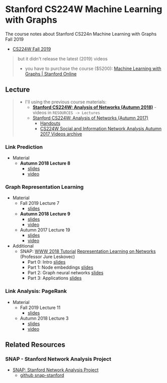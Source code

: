 # Stanford CS224W Machine Learning with Graphs

The course notes about Stanford CS224n Machine Learning with Graphs Fall 2019

* [CS224W Fall 2019](http://web.stanford.edu/class/cs224w/)

> but it didn't release the latest (2019) videos
>
> * you have to purchase the course ($5200): [Machine Learning with Graphs | Stanford Online](https://online.stanford.edu/courses/cs224w-machine-learning-graphs)

## Lecture

> * I'll using the previous course materials:
>   * [**Stanford CS224W: Analysis of Networks (Autumn 2018)**](http://snap.stanford.edu/class/cs224w-2018/index.html) - videos in `RESOURCES -> Lectures`
>   * [Stanford CS224W: Analysis of Networks (Autumn 2017)](http://snap.stanford.edu/class/cs224w-2017/)
>     * [Handouts](http://snap.stanford.edu/class/cs224w-2017/handouts.html)
>     * [CS224W Social and Information Network Analysis Autumn 2017 Videos archive](http://snap.stanford.edu/class/cs224w-videos-2017/)

### Link Prediction

* Material
  * **Autumn 2018 Lecture 8**
    * [slides](CourseMaterials/LinkPrediction/08-SBM(2018).pdf)
    * [video](http://snap.stanford.edu/class/cs224w-videos-2018/181018-cs224w-720.mp4)

### Graph Representation Learning

* Material
  * Fall 2019 Lecture 7
    * [slides](CourseMaterials/GraphRepresentationLearning/07-noderepr(2019).pdf)
  * **Autumn 2018 Lecture 9**
    * [slides](CourseMaterials/GraphRepresentationLearning/09-node2vec(2018).pdf)
    * [video](http://snap.stanford.edu/class/cs224w-videos-2018/181023-cs224w-720.mp4)
  * Autumn 2017 Lecture 19
    * [slides](CourseMaterials/GraphRepresentationLearning/19-node2vec(2017).pdf)
    * [video](http://snap.stanford.edu/class/cs224w-videos-2017/171205-cs224w-720.mp4)
* Additional
  * SNAP: [WWW 2018 Tutorial](https://www2018.thewebconf.org/program/tutorials-track/) [Representation Learning on Networks](http://snap.stanford.edu/proj/embeddings-www/) (Professor Jure Leskovec)
    * Part 0: Intro [slides](CourseMaterials/GraphRepresentationLearning/nrltutorial-part0-intro.pdf)
    * Part 1: Node embeddings [slides](CourseMaterials/GraphRepresentationLearning/nrltutorial-part1-embeddings.pdf)
    * Part 2: Graph neural networks [slides](CourseMaterials/GraphRepresentationLearning/nrltutorial-part2-gnns.pdf)
    * Part 3: Applications [slides](CourseMaterials/GraphRepresentationLearning/nrltutorial-part3-applications.pdf)

### Link Analysis: PageRank

* Material
  * Fall 2019 Lecture 11
    * [slides](CourseMaterials/PageRank/11-pagerank(2019).pdf)
  * Autumn 2018 Lecture 3
    * [slides](CourseMaterials/PageRank/03-pagerank(2018).pdf)
    * [video](http://snap.stanford.edu/class/cs224w-videos-2018/181002-cs224w-720.mp4)

## Related Resources

### SNAP - Stanford Network Analysis Project

* [SNAP: Stanford Network Analysis Project](http://snap.stanford.edu/)
  * [github snap-stanford](https://github.com/snap-stanford)

